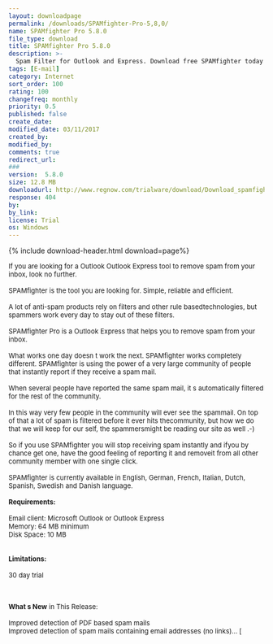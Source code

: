 ```yaml
---
layout: downloadpage
permalink: /downloads/SPAMfighter-Pro-5,8,0/
name: SPAMfighter Pro 5.8.0
file_type: download
title: SPAMfighter Pro 5.8.0
description: >-
  Spam Filter for Outlook and Express. Download free SPAMfighter today
tags: [E-mail]
category: Internet
sort_order: 100
rating: 100
changefreq: monthly
priority: 0.5
published: false
create_date: 
modified_date: 03/11/2017
created_by: 
modified_by: 
comments: true
redirect_url: 
### 
version:  5.8.0
size: 12.8 MB
downloadurl: http://www.regnow.com/trialware/download/Download_spamfighter.exe?item=10417 1&affiliate=22260
response: 404
by: 
by_link: 
license: Trial 
os: Windows
---
```


{% include download-header.html download=page%}

<p style="fix-download-text !important">
<p><font size="2"><p>If you are looking for a Outlook Outlook Express tool to remove spam from your inbox, look no further. <br />
<br />
SPAMfighter is the tool you are looking for. Simple, reliable and efficient. <br />
<br />
A lot of anti-spam products rely on filters and other rule basedtechnologies, but spammers work every day to stay out of these filters.<br />
<br />
SPAMfighter Pro is a Outlook Express that helps you to remove spam from your inbox.<br />
<br />
What works one day doesn t work the next. SPAMfighter works completely different. SPAMfighter is using the power of a very large community of people that instantly report if they receive a spam mail. <br />
<br />
When several people have reported the same spam mail, it s automatically filtered for the rest of the community. <br />
<br />
In this way very few people in the community will ever see the spammail. On top of that a lot of spam is filtered before it ever hits thecommunity, but how we do that we will keep for our self, the spammersmight be reading our site as well .-) <br />
<br />
So if you use SPAMfighter you will stop receiving spam instantly and ifyou by chance get one, have the good feeling of reporting it and removeit from all other community member with one single click. <br />
<br />
SPAMfighter is currently available in English, German, French, Italian, Dutch, Spanish, Swedish and Danish language.<br />
<br />
<span><strong>Requirements:</strong></span><br />
<br />
Email</a> client: Microsoft Outlook or Outlook Express <br />
Memory: 64 MB minimum <br />
Disk Space: 10 MB <br />
<br />
<br />
<span><strong>Limitations:</strong></span><br />
<br />
30 day trial<br />
</p>
<div class="celltext_big"><br />
<br />
<strong>What s New</strong> in This Release:<br />
<br />
Improved detection of PDF based spam mails<br />
Improved detection of spam mails containing email addresses (no links)... [ </div></p></p>
